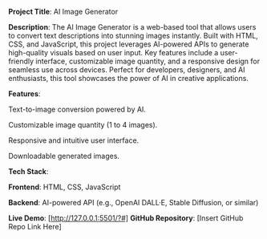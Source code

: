 **Project Title**: AI Image Generator

**Description**:
The AI Image Generator is a web-based tool that allows users to convert text descriptions into stunning images instantly. Built with HTML, CSS, and JavaScript, this project leverages AI-powered APIs to generate high-quality visuals based on user input. Key features include a user-friendly interface, customizable image quantity, and a responsive design for seamless use across devices. Perfect for developers, designers, and AI enthusiasts, this tool showcases the power of AI in creative applications.

**Features**:

Text-to-image conversion powered by AI.

Customizable image quantity (1 to 4 images).

Responsive and intuitive user interface.

Downloadable generated images.

**Tech Stack**:

**Frontend**: HTML, CSS, JavaScript

**Backend**: AI-powered API (e.g., OpenAI DALL·E, Stable Diffusion, or similar)

**Live Demo**: [http://127.0.0.1:5501/?#]
**GitHub Repository**: [Insert GitHub Repo Link Here]
